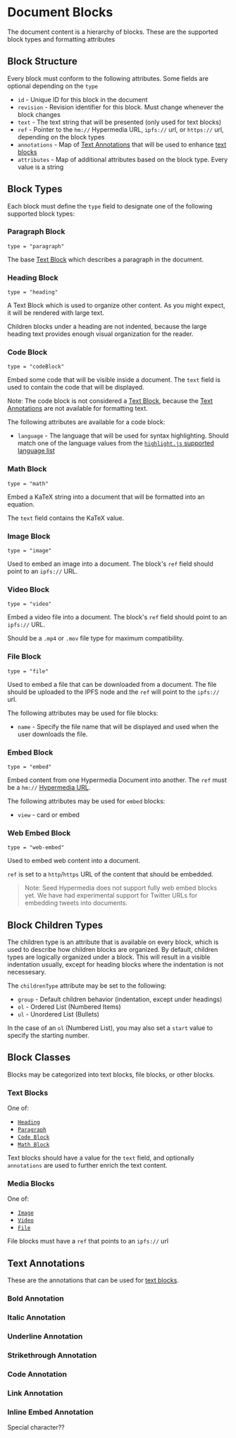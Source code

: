 # Document Blocks

The document content is a hierarchy of blocks. These are the supported block types and formatting attributes

## Block Structure

Every block must conform to the following attributes. Some fields are optional depending on the `type`

- `id` - Unique ID for this block in the document
- `revision` - Revision identifier for this block. Must change whenever the block changes
- `text` - The text string that will be presented (only used for text blocks)
- `ref` - Pointer to the `hm://` Hypermedia URL, `ipfs://` url, or `https://` url, depending on the block types
- `annotations` - Map of [Text Annotations](#text-annotations) that will be used to enhance [text blocks](#text-blocks)
- `attributes` - Map of additional attributes based on the block type. Every value is a string

## Block Types

Each block must define the `type` field to designate one of the following supported block types:

### Paragraph Block

`type = "paragraph"`

The base [Text Block](#text-blocks) which describes a paragraph in the document.

### Heading Block

`type = "heading"`

A Text Block which is used to organize other content. As you might expect, it will be rendered with large text.

Children blocks under a heading are not indented, because the large heading text provides enough visual organization for the reader.

### Code Block

`type = "codeBlock"`

Embed some code that will be visible inside a document. The `text` field is used to contain the code that will be displayed.

Note: The code block is not considered a [Text Block](#text-blocks), because the [Text Annotations](#text-annotations) are not available for formatting text.

The following attributes are available for a code block:

- `language` - The language that will be used for syntax highlighting. Should match one of the language values from the [`highlight.js` supported language list](https://github.com/highlightjs/highlight.js/blob/main/SUPPORTED_LANGUAGES.md)

### Math Block

`type = "math"`

Embed a KaTeX string into a document that will be formatted into an equation.

The `text` field contains the KaTeX value.

### Image Block

`type = "image"`

Used to embed an image into a document. The block's `ref` field should point to an `ipfs://` URL.

### Video Block

`type = "video"`

Embed a video file into a document. The block's `ref` field should point to an `ipfs://` URL.

Should be a `.mp4` or `.mov` file type for maximum compatibility.

### File Block

`type = "file"`

Used to embed a file that can be downloaded from a document. The file should be uploaded to the IPFS node and the `ref` will point to the `ipfs://` url.

The following attributes may be used for file blocks:

- `name` - Specify the file name that will be displayed and used when the user downloads the file.

### Embed Block

`type = "embed"`

Embed content from one Hypermedia Document into another. The `ref` must be a `hm://` [Hypermedia URL](./hypermedia-url).

The following attributes may be used for `embed` blocks:

- `view` - card or embed

### Web Embed Block

`type = "web-embed"`

Used to embed web content into a document.

`ref` is set to a `http`/`https` URL of the content that should be embedded.

> Note: Seed Hypermedia does not support fully web embed blocks yet. We have had experimental support for Twitter URLs for embedding tweets into documents.

## Block Children Types

The children type is an attribute that is available on every block, which is used to describe how children blocks are organized. By default, children types are logically organized under a block. This will result in a visible indentation usually, except for heading blocks where the indentation is not necessesary.

The `childrenType` attribute may be set to the following:

- `group` - Default children behavior (indentation, except under headings)
- `ol` - Ordered List (Numbered Items)
- `ul` - Unordered List (Bullets)

In the case of an `ol` (Numbered List), you may also set a `start` value to specify the starting number.

## Block Classes

Blocks may be categorized into text blocks, file blocks, or other blocks.

### Text Blocks

One of:

- [`Heading`](#heading-block)
- [`Paragraph`](#paragraph-block)
- [`Code Block`](#code-block)
- [`Math Block`](#math-block)

Text blocks should have a value for the `text` field, and optionally `annotations` are used to further enrich the text content.

### Media Blocks

One of:

- [`Image`](#image-block)
- [`Video`](#video-block)
- [`File`](#file-block)

File blocks must have a `ref` that points to an `ipfs://` url

## Text Annotations

These are the annotations that can be used for [text blocks](#text-blocks).

### Bold Annotation

### Italic Annotation

### Underline Annotation

### Strikethrough Annotation

### Code Annotation

### Link Annotation

### Inline Embed Annotation

Special character??
